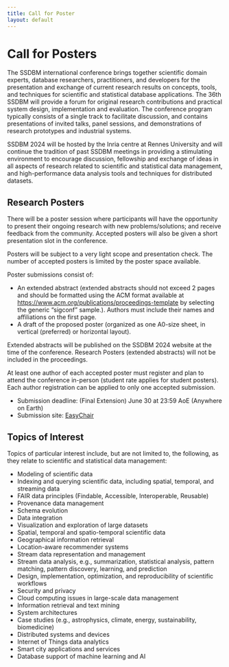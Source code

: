 ```yaml
---
title: Call for Poster
layout: default
---
```


# Call for Posters

The SSDBM international conference brings together scientific domain experts, database researchers, practitioners, and developers for the presentation and exchange of current research results on concepts, tools, and techniques for scientific and statistical database applications. The 36th SSDBM will provide a forum for original research contributions and practical system design, implementation and evaluation. The conference program typically consists of a single track to facilitate discussion, and contains presentations of invited talks, panel sessions, and demonstrations of research prototypes and industrial systems.

SSDBM 2024 will be hosted by the Inria centre at Rennes University and will continue the tradition of past SSDBM meetings in providing a stimulating environment to encourage discussion, fellowship and exchange of ideas in all aspects of research related to scientific and statistical data management, and high-performance data analysis tools and techniques for distributed datasets.

## Research Posters 

There will be a poster session where participants will have the opportunity to present their ongoing research with new problems/solutions; and receive feedback from the community. Accepted posters will also be given a short presentation slot in the conference. 

Posters will be subject to a very light scope and presentation check. The number of accepted posters is limited by the  poster space available.

Poster submissions consist of: 
* An extended abstract (extended abstracts should not exceed 2 pages and should be formatted using the ACM format available at https://www.acm.org/publications/proceedings-template by selecting the generic “sigconf” sample.).
Authors must include their names and affiliations on the first page.
*  A draft of the proposed poster (organized as one A0-size sheet, in vertical (preferred) or horizontal layout).  

Extended abstracts will be published on the SSDBM 2024 website at the time of the conference. 
Research Posters (extended abstracts) will not be included in the proceedings. 

At least one author of each accepted poster must register and plan to attend  the conference in-person (student rate applies for student posters). Each author registration can be applied to only one accepted submission. 

* Submission deadline: (Final Extension) June 30 at 23:59 AoE (Anywhere on Earth)
* Submission site: [EasyChair](https://easychair.org/conferences/?conf=ssdbm2024) 

## Topics of Interest

Topics of particular interest include, but are not limited to, the following, as they relate to scientific and statistical data management:

- Modeling of scientific data
- Indexing and querying scientific data, including spatial, temporal, and streaming data
- FAIR data principles (Findable, Accessible, Interoperable, Reusable)
- Provenance data management
- Schema evolution
- Data integration
- Visualization and exploration of large datasets
- Spatial, temporal and spatio-temporal scientific data
- Geographical information retrieval
- Location-aware recommender systems
- Stream data representation and management
- Stream data analysis, e.g., summarization, statistical analysis, pattern matching, pattern discovery, learning, and prediction
- Design, implementation, optimization, and reproducibility of scientific workflows
- Security and privacy
- Cloud computing issues in large-scale data management
- Information retrieval and text mining
- System architectures
- Case studies (e.g., astrophysics, climate, energy, sustainability, biomedicine)
- Distributed systems and devices
- Internet of Things data analytics
- Smart city applications and services
- Database support of machine learning and AI

<!-- For questions regarding the call for papers, contact [ssdbm2023@easychair.org](mailto:ssdbm2023@easychair.org).-->

